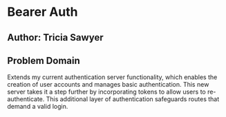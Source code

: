 # Bearer Auth

## Author: Tricia Sawyer

## Problem Domain

Extends my current authentication server functionality, which enables the creation of user accounts and manages basic authentication. This new server takes it a step further by incorporating tokens to allow users to re-authenticate. This additional layer of authentication safeguards routes that demand a valid login.

